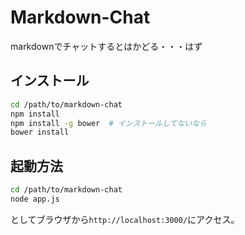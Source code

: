 # Markdown-Chat

markdownでチャットするとはかどる・・・はず

## インストール

```bash
cd /path/to/markdown-chat
npm install
npm install -g bower  # インストールしてないなら
bower install
```


## 起動方法

```bash
cd /path/to/markdown-chat
node app.js
```

としてブラウザから`http://localhost:3000/`にアクセス。